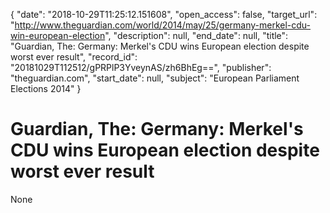{
  "date": "2018-10-29T11:25:12.151608", 
  "open_access": false, 
  "target_url": "http://www.theguardian.com/world/2014/may/25/germany-merkel-cdu-win-european-election", 
  "description": null, 
  "end_date": null, 
  "title": "Guardian, The: Germany: Merkel's CDU wins European election despite worst ever result", 
  "record_id": "20181029T112512/gPRPlP3YveynAS/zh6BhEg==", 
  "publisher": "theguardian.com", 
  "start_date": null, 
  "subject": "European Parliament Elections 2014"
}

# Guardian, The: Germany: Merkel's CDU wins European election despite worst ever result

None